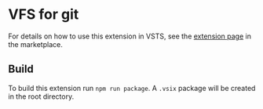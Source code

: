 # VFS for git

For details on how to use this extension in VSTS, see the [extension page](https://marketplace.visualstudio.com/items?itemName=sander-aernouts.vsts-vfs-for-git-tasks) in the marketplace.

## Build

To build this extension run `npm run package`. A `.vsix` package will be created in the root directory.